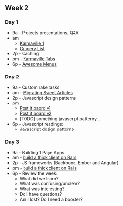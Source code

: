 ## Week 2

### Day 1
- 9a - Projects presentations, Q&A
- am
  - [Karmaville 1](https://github.com/Devbootcamp/karmaville)
  - [Grocery List](https://socrates.devbootcamp.com/challenges/316)
- 2p - Caching
- pm - [Karmaville Tabs]()
- 6p - [Awesome Menus](https://github.com/Devbootcamp/challenge-awesome-menus)

### Day 2

- 9a - Custom rake tasks
- am - [Migrating Sweet Articles](https://github.com/Devbootcamp/sweet_articles)
- 2p - Javascript design patterns
- pm
  - [Post it baord v1](https://socrates.devbootcamp.com/challenges/332)
  - [Post it board v2](https://socrates.devbootcamp.com/challenges/333)
  - [TODO] something javascript patterny...
- 6p - Javascript readings:
  - [Javascript design patterns](http://addyosmani.com/resources/essentialjsdesignpatterns/book/)

### Day 3

- 9a - Building 1 Page Apps
- am - [build a thick client on Rails](https://github.com/Devbootcamp/challenge-build-a-thick-client-on-rails)
- 2p - JS frameworks (Backbone, Ember and Angular)
- pm - [build a thick client on Rails](https://github.com/Devbootcamp/challenge-build-a-thick-client-on-rails)
- 6p - Review the week:
  - What did we learn?
  - What was confusing/unclear?
  - What was interesting?
  - Do I have questions?
  - Am I lost? Do I need a booster?
